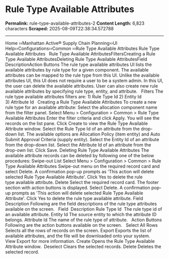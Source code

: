 # Rule Type Available Attributes

**Permalink:** rule-type-available-attributes-2
**Content Length:** 6,823 characters
**Scraped:** 2025-08-09T22:38:34.572788

---

Home &rsaquo;&rsaquo;Manhattan Active® Supply Chain Planning&rsaquo;&rsaquo;UI Help&rsaquo;&rsaquo;Configurations&rsaquo;&rsaquo;Common ››Rule Type Available Attributes Rule Type Available Attributes &nbsp; Rule Type Available AttributesFiltersCreating a Rule Type Available AttributesDeleting Rule Type Available AttributesField DescriptionAction Buttons The rule type available attributes UI lists the available attributes&nbsp;by&nbsp;rule type for a given component. The available attributes can be mapped to the rule type from this UI. Unlike the available attributes UI, this UI does not require a user to be a system admin. In this UI, the user can delete the available attributes. User can also create new rule available attributes by specifying rule type, entity, and attribute. &nbsp; Filters The rule type available attributes filters are: 1)&nbsp;Rule Type Id 2)&nbsp;Entity Id 3)&nbsp;Attribute Id &nbsp; Creating a Rule Type Available Attributes To create a new rule type for an available attribute: Select the allocation component name from the filter panel. Select&nbsp;Menu&nbsp;&gt;&nbsp;Configuration&nbsp;&gt;&nbsp;Common &gt; Rule Type Available Attributes Enter the filter criteria and click&nbsp;Apply. You will see the records on the list pane. Click&nbsp;Create&nbsp;to view the&nbsp;Rule Type Available Attribute&nbsp;window. Select the&nbsp;Rule Type Id&nbsp;of an attribute&nbsp;from the drop-down list. The available options are Allocation Policy (item entity) and Auto Submit Approval Criteria (supply entity). Select the&nbsp;Entity Id of an attribute from the drop-down list. Select the Attribute Id of an attribute from the drop-own list. Click Save. Deleting Rule Type Available Attributes The available attribute&nbsp;records can be deleted by following one of the below procedures: Swipe-out List Select&nbsp;Menu&nbsp;&gt;&nbsp;Configuration&nbsp;&gt;&nbsp;Common &gt; Rule Type Available Attributes Swipe-out menu on the required record card and select&nbsp;Delete. A confirmation pop-up prompts as &#39;This action will delete selected Rule Type Available Attribute&#39;. Click&nbsp;Yes&nbsp;to delete the rule type&nbsp;available attribute. Delete Select the required record card. The footer section with action buttons is displayed. Select&nbsp;Delete. A confirmation pop-up prompts as &#39;This action will delete selected Rule Type Available Attribute&#39;. Click&nbsp;Yes&nbsp;to delete the rule type available attribute. Field Description Following are the field descriptions of the rule type&nbsp;attributes available on the screen. &nbsp; Field &nbsp;Description Rule Type Id&nbsp; The rule type id of an available attribute. Entity Id The source entity to which the attribute ID belongs. Attribute Id The name of the rule type of attribute. &nbsp; Action Buttons Following are the action buttons available on the screen. &nbsp; Select All Rows Selects all the rows of records on the screen. Export Exports the list of available attributes, and the file will be downloaded onto your system. View&nbsp;Export&nbsp;for more information. Create Opens the Rule Type&nbsp;Available Attribute&nbsp;window.&nbsp; Deselect Clears the selected records. Delete Deletes the selected record.